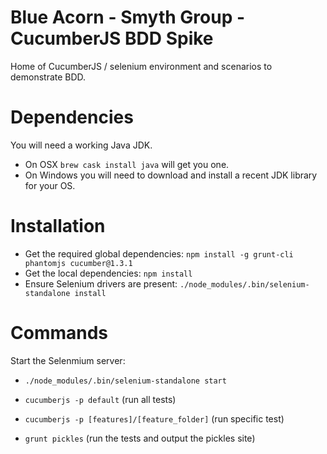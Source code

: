 # Blue Acorn - Smyth Group - CucumberJS BDD Spike

Home of CucumberJS / selenium environment and scenarios to demonstrate BDD.

# Dependencies

You will need a working Java JDK. 
- On OSX `brew cask install java` will get you one.
- On Windows you will need to download and install a recent JDK library for your OS.

# Installation
- Get the required global dependencies: `npm install -g grunt-cli phantomjs cucumber@1.3.1`
- Get the local dependencies: `npm install`
- Ensure Selenium drivers are present: `./node_modules/.bin/selenium-standalone install`

# Commands

Start the Selenmium server:
- `./node_modules/.bin/selenium-standalone start`

- `cucumberjs -p default` (run all tests)
- `cucumberjs -p [features]/[feature_folder]` (run specific test)
- `grunt pickles` (run the tests and output the pickles site)
